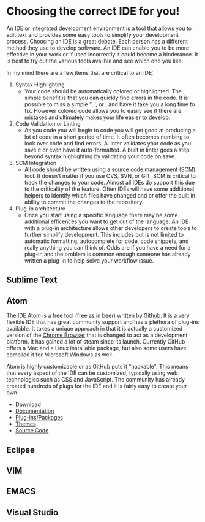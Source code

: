 Choosing the correct IDE for you!
=================================

An IDE or integrated development environment is a tool that allows you to edit text and provides some easy tools to simplify your development process. Choosing an IDE is a great debate. Each person has a different method they use to develop software. An IDE can enable you to be more effective in your work or if used incorrectly it could become a hinderance. It is best to try out the various tools availble and see which one you like.

In my mind there are a few items that are critical to an IDE:

1.	Syntax Highlighting
	-	Your code should be automatically colored or highlighted. The simple benefit is that you can quickly find errors in the code. It is possible to miss a simple ", ', or . and have it take you a long time to fix. However colored code allows you to easily see if there are mistakes and ultimately makes your life easier to develop.
2.	Code Validation or Linting
	-	As you code you will begin to code you will get good at producing a lot of code in a short period of time. It often becomes numbing to look over code and find errors. A linter validates your code as you save it or even have it auto-formatted. A built in linter goes a step beyond syntax highlighting by validating your code on save.
3.	SCM Integration
	-	All code should be written using a source code management (SCM) tool. It doesn't matter if you use CVS, SVN, or GIT. SCM is critical to track the changes to your code. Almost all IDEs do support this due to the criticality of the feature. Often IDEs will have some additional helpers to identify which files have changed and or offer the built in ability to commit the changes to the repository.
4.	Plug-in architecture
	-	Once you start using a specific language there may be some additional efficences you want to get out of the language. An IDE with a plug-in architecture allows other developers to create tools to further simplify development. This includes but is not limited to automatic formatting, autocomplete for code, code snippets, and really anything you can think of. Odds are if you have a need for a plug-in and the problem is common enough someone has already written a plug-in to help solve your workflow issue.

Sublime Text
------------

Atom
----

The IDE [Atom](http://atom.io) is a free tool (free as in beer) written by Github. It is a very flexible IDE that has great community support and has a plethora of plug-ins available. It takes a unique approach in that it is actually a customized version of the [Chrome Browser](http://www.google.com/chrome/) that is changed to act as a development platform. It has gained a lot of steam since its launch. Currently GitHub offers a Mac and a Linux installable package, but also some users have compiled it for Microsoft Windows as well.

Atom is highly customizable or as GitHub puts it "hackable". This means that every aspect of the IDE can be customized, typically using web technologies such as CSS and JavaScript. The community has already created hundreds of plugs for the IDE and it is fairly easy to create your own.

-	[Download](https://github.com/atom/atom/blob/master/README.md#building)
-	[Documentation](https://atom.io/docs/latest/)
-	[Plug-ins/Packages](https://atom.io/packages)
-	[Themes](https://atom.io/themes)
-	[Source Code](https://github.com/atom/atom)

Eclipse
-------

VIM
---

EMACS
-----

Visual Studio
-------------

